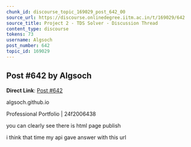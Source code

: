 ```yaml
---
chunk_id: discourse_topic_169029_post_642_00
source_url: https://discourse.onlinedegree.iitm.ac.in/t/169029/642
source_title: Project 2 - TDS Solver - Discussion Thread
content_type: discourse
tokens: 73
username: Algsoch
post_number: 642
topic_id: 169029
---
```


## Post #642 by Algsoch

**Direct Link**: [Post #642](https://discourse.onlinedegree.iitm.ac.in/t/169029/642)

algsoch.github.io

Professional Portfolio | 24f2006438

you can clearly see there is html page publish

i think that time my api gave answer with this url
